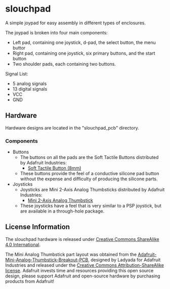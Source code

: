 # slouchpad
A simple joypad for easy assembly in different types of enclosures.  

The joypad is broken into four main components:  
* Left pad, containing one joystick, d-pad, the select button, the menu buttor
* Right pad, containing one joystick, six primary buttons, and the start button
* Two shoulder pads, each containing two buttons.  

Signal List:
* 5 analog signals
* 13 digital signals
* VCC
* GND

## Hardware
Hardware designs are located in the "slouchpad_pcb" directory.
### Components
* Buttons
  * The buttons on all the pads are the Soft Tactile Buttons distributed by Adafruit Industries:
    * [Soft Tactile Button (8mm)](https://www.adafruit.com/products/3101)
  * These buttons provide the feel of a conductive silicone pad button without the expense and difficulty of producing the silicone parts.
* Joysticks
  * Joysticks are Mini 2-Axis Analog Thumbsticks distributed by Adafruit Industries:
    * [Mini 2-Axis Analog Thumbstick](https://www.adafruit.com/products/2765)
  * These joysticks have a feel that is very similar to a PSP joystick, but are available in a through-hole package.  

## License Information
The slouchpad hardware is released under [Creative Commons ShareAlike 4.0 International](https://creativecommons.org/licenses/by-sa/4.0/).  

The Mini Analog Thumbstick part layout was obtained from the [Adafruit-Mini-Analog-Thumbstick-Breakout-PCB](https://github.com/adafruit/Adafruit-Mini-Analog-Thumbstick-Breakout-PCB), designed by Ladyada for Adafruit Industries and released under the [Creative Commons Attribution-ShareAlike license](https://creativecommons.org/licenses/by-sa/3.0/).  Adafruit invests time and resources providing this open source design, please support Adafruit and open-source hardware by purchasing products from Adafruit!
